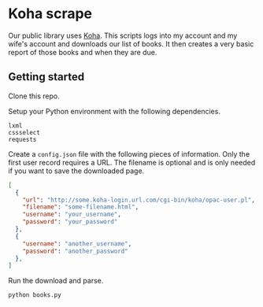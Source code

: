 # Koha scrape

Our public library uses [Koha](http://www.koha.org/).
This scripts logs into my account and my wife's account and downloads our list of books.
It then creates a very basic report of those books and when they are due.

## Getting started

Clone this repo.

Setup your Python environment with the following dependencies.

```
lxml
cssselect
requests
```

Create a `config.json` file with the following pieces of information.
Only the first user record requires a URL.
The filename is optional and is only needed if you want to save the downloaded page.

```json
[
  {
    "url": "http://some.koha-login.url.com/cgi-bin/koha/opac-user.pl",
    "filename": "some-filename.html",
    "username": "your_username",
    "password": "your_password"
  },
  {
    "username": "another_username",
    "password": "another_password"
  },
]
```

Run the download and parse.

```bash
python books.py
```
